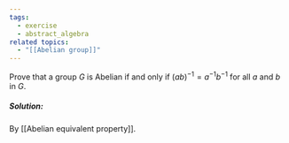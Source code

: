 ```yaml
---
tags:
  - exercise
  - abstract_algebra
related topics:
  - "[[Abelian group]]"
---
```

Prove that a group $G$ is Abelian if and only if $(ab)^{−1} = a^{−1} b^{−1}$ for all $a$ and $b$ in $G$.
##### Solution:
By [[Abelian equivalent property]].

